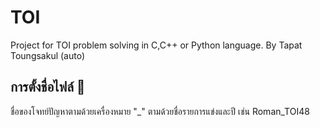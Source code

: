 # TOI
Project for TOI problem solving in C,C++ or Python language.
By Tapat Toungsakul (auto)

## การตั้งชื่อไฟล์ 💾
ชื่อของโจทย์ปัญหาตามด้วยเครื่องหมาย "_" ตามด้วยชื่อรายการแข่งและปี เช่น Roman_TOI48

